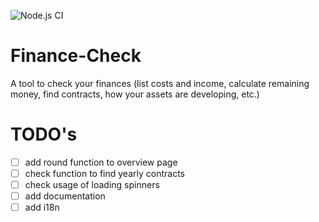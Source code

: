 ![Node.js CI](https://github.com/ToniRoos/Finance-Check/workflows/Node.js%20CI/badge.svg?branch=main)

# Finance-Check
A tool to check your finances (list costs and income, calculate remaining money, find contracts, how your assets are developing, etc.)

# TODO's
- [ ] add round function to overview page
- [ ] check function to find yearly contracts
- [ ] check usage of loading spinners
- [ ] add documentation
- [ ] add i18n